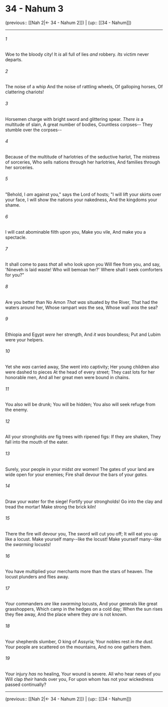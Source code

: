 # 34 - Nahum 3

(previous:: [[Nah 2|← 34 - Nahum 2]]) | (up:: [[34 - Nahum]])

***


###### 1 
Woe to the bloody city! It _is_ all full of lies _and_ robbery. _Its_ victim never departs. 

###### 2 
The noise of a whip And the noise of rattling wheels, Of galloping horses, Of clattering chariots! 

###### 3 
Horsemen charge with bright sword and glittering spear. _There is_ a multitude of slain, A great number of bodies, Countless corpses-- They stumble over the corpses-- 

###### 4 
Because of the multitude of harlotries of the seductive harlot, The mistress of sorceries, Who sells nations through her harlotries, And families through her sorceries. 

###### 5 
"Behold, I _am_ against you," says the Lord of hosts; "I will lift your skirts over your face, I will show the nations your nakedness, And the kingdoms your shame. 

###### 6 
I will cast abominable filth upon you, Make you vile, And make you a spectacle. 

###### 7 
It shall come to pass _that_ all who look upon you Will flee from you, and say, 'Nineveh is laid waste! Who will bemoan her?' Where shall I seek comforters for you?" 

###### 8 
Are you better than No Amon _That was_ situated by the River, That had the waters around her, Whose rampart _was_ the sea, Whose wall _was_ the sea? 

###### 9 
Ethiopia and Egypt _were_ her strength, And _it was_ boundless; Put and Lubim were your helpers. 

###### 10 
Yet she _was_ carried away, She went into captivity; Her young children also were dashed to pieces At the head of every street; They cast lots for her honorable men, And all her great men were bound in chains. 

###### 11 
You also will be drunk; You will be hidden; You also will seek refuge from the enemy. 

###### 12 
All your strongholds _are_ fig trees with ripened figs: If they are shaken, They fall into the mouth of the eater. 

###### 13 
Surely, your people in your midst _are_ women! The gates of your land are wide open for your enemies; Fire shall devour the bars of your _gates._ 

###### 14 
Draw your water for the siege! Fortify your strongholds! Go into the clay and tread the mortar! Make strong the brick kiln! 

###### 15 
There the fire will devour you, The sword will cut you off; It will eat you up like a locust. Make yourself many--like the locust! Make yourself many--like the _swarming_ locusts! 

###### 16 
You have multiplied your merchants more than the stars of heaven. The locust plunders and flies away. 

###### 17 
Your commanders _are_ like _swarming_ locusts, And your generals like great grasshoppers, Which camp in the hedges on a cold day; When the sun rises they flee away, And the place where they _are_ is not known. 

###### 18 
Your shepherds slumber, O king of Assyria; Your nobles rest _in the dust._ Your people are scattered on the mountains, And no one gathers them. 

###### 19 
Your injury _has_ no healing, Your wound is severe. All who hear news of you Will clap _their_ hands over you, For upon whom has not your wickedness passed continually?

***

(previous:: [[Nah 2|← 34 - Nahum 2]]) | (up:: [[34 - Nahum]])
